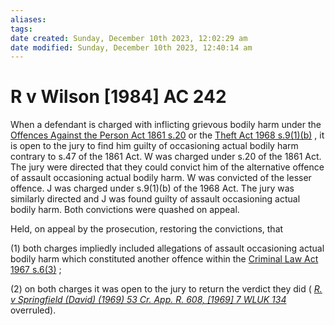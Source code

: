```yaml
---
aliases: 
tags: 
date created: Sunday, December 10th 2023, 12:02:29 am
date modified: Sunday, December 10th 2023, 12:40:14 am
---
```


# R v Wilson [1984] AC 242

When a defendant is charged with inflicting grievous bodily harm under the [Offences Against the Person Act 1861 s.20](https://uk.westlaw.com/Document/I0BF9A7E1E44811DA8D70A0E70A78ED65/View/FullText.html?originationContext=document&transitionType=DocumentItem&ppcid=1fc51911a8a64f84b4cdefcbaebd4267&contextData=(sc.Default)) or the [Theft Act 1968 s.9(1)(b)](https://uk.westlaw.com/Document/IDF694F90E44811DA8D70A0E70A78ED65/View/FullText.html?originationContext=document&transitionType=DocumentItem&ppcid=1fc51911a8a64f84b4cdefcbaebd4267&contextData=(sc.Default)) , it is open to the jury to find him guilty of occasioning actual bodily harm contrary to s.47 of the 1861 Act. W was charged under s.20 of the 1861 Act. The jury were directed that they could convict him of the alternative offence of assault occasioning actual bodily harm. W was convicted of the lesser offence. J was charged under s.9(1)(b) of the 1968 Act. The jury was similarly directed and J was found guilty of assault occasioning actual bodily harm. Both convictions were quashed on appeal.

Held, on appeal by the prosecution, restoring the convictions, that

(1) both charges impliedly included allegations of assault occasioning actual bodily harm which constituted another offence within the [Criminal Law Act 1967 s.6(3)](https://uk.westlaw.com/Document/IC9A87690E44811DA8D70A0E70A78ED65/View/FullText.html?originationContext=document&transitionType=DocumentItem&ppcid=1fc51911a8a64f84b4cdefcbaebd4267&contextData=(sc.Default)) ;

(2) on both charges it was open to the jury to return the verdict they did ( _[R. v Springfield (David) (1969) 53 Cr. App. R. 608, [1969] 7 WLUK 134](https://uk.westlaw.com/Document/I6A98BB30E42811DA8FC2A0F0355337E9/View/FullText.html?originationContext=document&transitionType=DocumentItem&ppcid=1fc51911a8a64f84b4cdefcbaebd4267&contextData=(sc.Default))_ overruled).

